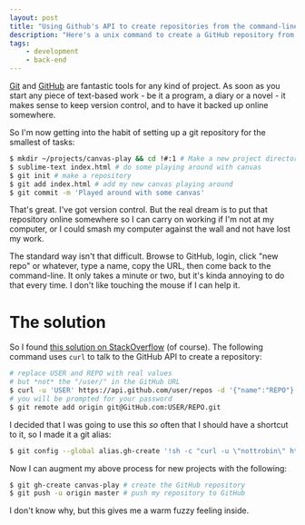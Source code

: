 ```yaml
---
layout: post
title: "Using Github's API to create repositories from the command-line"
description: "Here's a unix command to create a GitHub repository from the command-line. You can even set it to be a git alias, for even more convenience."
tags:
    - development
    - back-end
---
```


[Git](http://git-scm.com) and [GitHub](https://GitHub.com) are fantastic tools for any kind of project. As soon as you start any piece of text-based work - be it a program, a diary or a novel - it makes sense to keep version control, and to have it backed up online somewhere.

So I'm now getting into the habit of setting up a git repository for the smallest of tasks:

``` bash
$ mkdir ~/projects/canvas-play && cd !#:1 # Make a new project directory 
$ sublime-text index.html # do some playing around with canvas
$ git init # make a repository
$ git add index.html # add my new canvas playing around
$ git commit -m 'Played around with some canvas'
```

That's great. I've got version control. But the real dream is to put that repository online somewhere so I can carry on working if I'm not at my computer, or I could smash my computer against the wall and not have lost my work.

The standard way isn't that difficult. Browse to GitHub, login, click "new repo" or whatever, type a name, copy the URL, then come back to the command-line. It only takes a minute or two, but it's kinda annoying to do that every time. I don't like touching the mouse if I can help it.

The solution
===

So I found [this solution on StackOverflow](http://stackoverflow.com/a/10325316/613540) (of course). The following command uses `curl` to talk to the GitHub API to create a repository:

``` bash
# replace USER and REPO with real values
# but *not* the "/user/" in the GitHub URL
$ curl -u 'USER' https://api.github.com/user/repos -d '{"name":"REPO"}'
# you will be prompted for your password
$ git remote add origin git@GitHub.com:USER/REPO.git
```

I decided that I was going to use this *so* often that I should have a shortcut to it, so I made it a git alias:

``` bash
$ git config --global alias.gh-create '!sh -c "curl -u \"nottrobin\" https://api.github.com/user/repos -d \"{\\\"name\\\":\\\"$1\\\"}\" && git remote add origin git@github.com:nottrobin/$1.git" -'
```

Now I can augment my above process for new projects with the following:

``` bash
$ git gh-create canvas-play # create the GitHub repository
$ git push -u origin master # push my repository to GitHub
```

I don't know why, but this gives me a warm fuzzy feeling inside.
